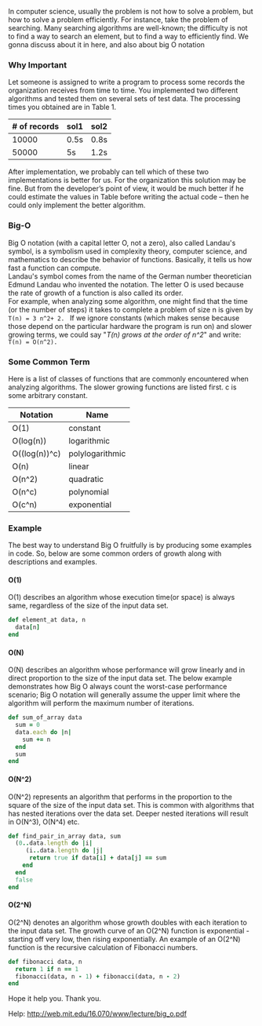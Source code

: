 In computer science, usually the problem is not how to solve a problem, but how to solve a problem efficiently. For instance, take the problem of searching. Many searching algorithms are well-known; the difficulty is not to find a way to search an element, but to find a way to efficiently find. We gonna discuss about it in here, and also about big O notation

### Why Important
Let someone is assigned to write a program to process some records the organization receives from time to time. You implemented two different algorithms and tested them on several sets of test data. The processing times you obtained are in Table 1.


| # of records | sol1 | sol2 |
| -------- | -------- | -------- |
| 10000    | 0.5s     | 0.8s     |
| 50000    | 5s     | 1.2s     |


After implementation, we probably can tell which of these two implementations is better for us. For the organization this solution may be fine. But from the developer’s point of view, it would be much better if he could estimate the values in Table before writing the actual code – then he could only implement the better algorithm.

### Big-O
Big  O  notation (with  a  capital  letter  O,  not  a  zero),  also  called Landau's  symbol,  is  a 
symbolism used in complexity theory, computer science, and mathematics to describe the 
behavior  of  functions.  Basically,  it  tells  us  how  fast  a  function  can compute.  
Landau's  symbol comes  from  the  name  of  the  German  number  theoretician  Edmund 
Landau  who  invented  the  notation.  The  letter  O  is  used  because  the  rate  of  growth  of  a function is also called its order.  
For  example,  when  analyzing  some  algorithm,  one  might  find  that  the  time  (or  the 
number of steps) it takes to complete a problem of size n is given by 
`T(n) = 3 n^2+ 2. `
If  we  ignore  constants  (which  makes  sense  because  those  depend  on  the  particular 
hardware the program is run on) and slower growing terms, we could say "*T(n) grows at the order of n^2*" and write:
`T(n) = O(n^2). `

### Some Common Term
Here  is  a  list  of  classes  of  functions  that  are  commonly  encountered  when  analyzing 
algorithms. The slower growing functions are listed first. c is some arbitrary constant. 

| Notation| Name |
| -------- | -------- |
| O(1)      | constant      |
| O(log(n))      | logarithmic     |
| O((log(n))^c)     | polylogarithmic     |
| O(n)      | linear     |
| O(n^2)      | quadratic     |
| O(n^c)      | polynomial     |
| O(c^n)      | exponential     |

### Example
The best way to understand Big O fruitfully is by producing some examples in code. So, below are some common orders of growth along with descriptions and examples.

#### O(1)

O(1) describes an algorithm whose execution time(or space) is always same, regardless of the size of the input data set.

```ruby
def element_at data, n
  data[n]
end
```

#### O(N)

O(N) describes an algorithm whose performance will grow linearly and in direct proportion to the size of the input data set. The below example demonstrates how Big O always count the worst-case performance scenario; Big O notation will generally assume the upper limit where the algorithm will perform the maximum number of iterations.

```ruby
def sum_of_array data
  sum = 0
  data.each do |n|
    sum += n
  end
  sum
end
```

#### O(N^2)

O(N^2) represents an algorithm that performs in the proportion to the square of the size of the input data set. This is common with algorithms that has nested iterations over the data set. Deeper nested iterations will result in O(N^3), O(N^4) etc.

```ruby
def find_pair_in_array data, sum
  (0..data.length do |i|
     (i..data.length do |j|
      return true if data[i] + data[j] == sum
    end
  end
  false
end
```

#### O(2^N)

O(2^N) denotes an algorithm whose growth doubles with each iteration to the input data set. The growth curve of an O(2^N) function is exponential - starting off very low, then rising exponentially. An example of an O(2^N) function is the recursive calculation of Fibonacci numbers.

```ruby
def fibonacci data, n
  return 1 if n == 1
  fibonacci(data, n - 1) + fibonacci(data, n - 2)
end
```

Hope it help you. Thank you.

Help: http://web.mit.edu/16.070/www/lecture/big_o.pdf